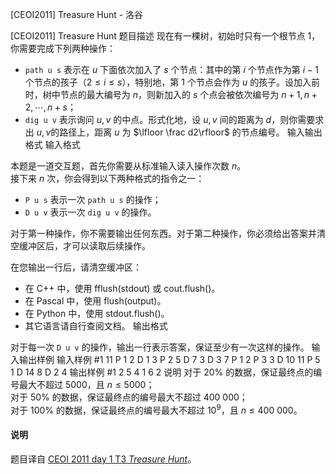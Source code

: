 



[CEOI2011] Treasure Hunt - 洛谷














[CEOI2011] Treasure Hunt
题目描述
现在有一棵树，初始时只有一个根节点 $1$，你需要完成下列两种操作：

* `path u s` 表示在 $u$ 下面依次加入了 $s$ 个节点：其中的第 $i$ 个节点作为第 $i-1$ 个节点的孩子（$2\le i\le s$），特别地，第 $1$ 个节点会作为 $u$ 的孩子。设加入前时，树中节点的最大编号为 $n$，则新加入的 $s$ 个点会被依次编号为 $n+1,n+2,\cdots,n+s$；
* `dig u v` 表示询问 $u,v$ 的中点。形式化地，设 $u,v$ 间的距离为 $d$，则你需要求出 $u,v$的路径上，距离 $u$ 为 $\lfloor \frac d2\rfloor$ 的节点编号。
输入输出格式
输入格式

本题是一道交互题，首先你需要从标准输入读入操作次数 $n$。  
接下来 $n$ 次，你会得到以下两种格式的指令之一：

* `P u s` 表示一次 `path u s` 的操作；
* `D u v` 表示一次 `dig u v` 的操作。

对于第一种操作，你不需要输出任何东西。对于第二种操作，你必须给出答案并清空缓冲区后，才可以读取后续操作。

在您输出一行后，请清空缓冲区：

- 在 C++ 中，使用 fflush(stdout) 或 cout.flush()。  
- 在 Pascal 中，使用 flush(output)。  
- 在 Python 中，使用 stdout.flush()。  
- 其它语言请自行查阅文档。
输出格式

对于每一次 `D u v` 的操作，输出一行表示答案，保证至少有一次这样的操作。
输入输出样例
输入样例 #1
11
P 1 2
D 1 3
P 2 5
D 7 3
D 3 7
P 1 2
P 3 3
D 10 11
P 5 1
D 14 8
D 2 4
输出样例 #1
2
5
4
1
6
2
说明
对于 $20\%$ 的数据，保证最终点的编号最大不超过 $5000$，且 $n\le 5000$；  
对于 $50\%$ 的数据，保证最终点的编号最大不超过 $400\ 000$；  
对于 $100\%$ 的数据，保证最终点的编号最大不超过 $10^9$，且 $n\le 400\ 000$。

#### 说明
题目译自 [CEOI 2011 day 1 T3 _Treasure Hunt_](http://ceoi.inf.elte.hu/probarch/11/trezad.pdf)。






